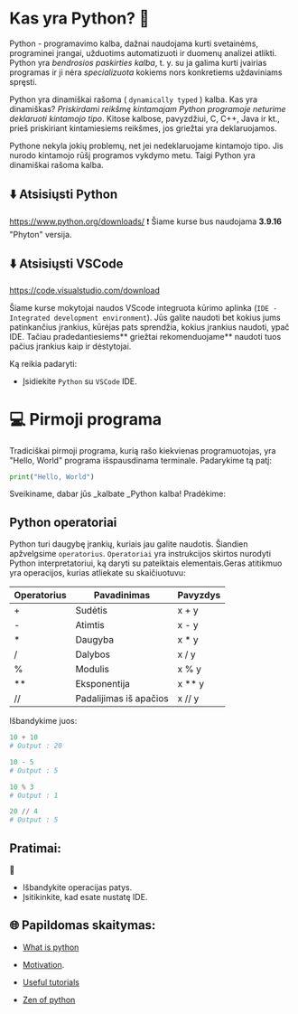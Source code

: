 # Kas yra Python? 🐍 

Python - programavimo kalba, dažnai naudojama kurti svetainėms, programinei įrangai, užduotims automatizuoti ir duomenų analizei atlikti. Python yra _bendrosios paskirties kalba_, t. y. su ja galima kurti įvairias programas ir ji nėra _specializuota_ kokiems nors konkretiems uždaviniams spręsti.

Python yra dinamiškai rašoma ( `dynamically typed` ) kalba. Kas yra dinamiškas? _Priskirdami reikšmę kintamajam Python programoje neturime deklaruoti kintamojo tipo_. Kitose kalbose, pavyzdžiui, C, C++, Java ir kt., prieš priskiriant kintamiesiems reikšmes, jos griežtai yra deklaruojamos.

Pythone nekyla jokių problemų, net jei nedeklaruojame kintamojo tipo. Jis nurodo kintamojo rūšį programos vykdymo metu. Taigi Python yra dinamiškai rašoma kalba.


## ⬇️ Atsisiųsti Python

https://www.python.org/downloads/
❗ Šiame kurse bus naudojama **3.9.16** "Phyton" versija. 

## ⬇️ Atsisiųsti VSCode

https://code.visualstudio.com/download

Šiame kurse mokytojai naudos VScode integruota kūrimo aplinka (`IDE - Integrated development environment`). Jūs galite naudoti bet kokius jums patinkančius įrankius, kūrėjas pats sprendžia, kokius įrankius naudoti, ypač IDE. Tačiau pradedantiesiems** griežtai rekomenduojame** naudoti tuos pačius įrankius kaip ir dėstytojai.

Ką reikia padaryti:
* Įsidiekite `Python` su `VSCode` IDE.


# 💻 Pirmoji programa

Tradiciškai pirmoji programa, kurią rašo kiekvienas programuotojas, yra "Hello, World" programa išspausdinama terminale. Padarykime tą patį:

```python
print("Hello, World")
```

Sveikiname, dabar jūs _kalbate _Python kalba! Pradėkime:

## Python operatoriai

Python turi daugybę įrankių, kuriais jau galite naudotis. Šiandien apžvelgsime `operatorius`.
`Operatoriai` yra instrukcijos skirtos nurodyti Python interpretatoriui, ką daryti su pateiktais elementais.Geras atitikmuo yra operacijos, kurias atliekate su skaičiuotuvu:

| Operatorius | Pavadinimas | Pavyzdys |
| ------------- | ------------- | ------------- |
| + | Sudėtis | x + y |
| - | Atimtis | x - y |
| * | Daugyba | x * y |
| / | Dalybos | x / y |
| % | Modulis | x % y |
| ** | Eksponentija | x ** y |
| // | Padalijimas iš apačios | x // y |

Išbandykime juos:

```python
10 + 10
# Output : 20
```

```python
10 - 5
# Output : 5
```

```python
10 % 3
# Output : 1
```


```python
20 // 4
# Output : 5
```

## Pratimai:
🧠 
* Išbandykite operacijas patys.
* Įsitikinkite, kad esate nustatę IDE.


## 🌐 Papildomas skaitymas:

* [What is python](https://www.python.org/doc/essays/blurb/)

* [Motivation](https://www.simplilearn.com/tutorials/python-tutorial/why-learn-python#:~:text=Python%20yra%20labai%20populiari,kaip%20pagrindinė%20programavimo%20kalba).

* [Useful tutorials](https://www.w3schools.com/python/python_intro.asp)

* [Zen of python](https://peps.python.org/pep-0020/)
